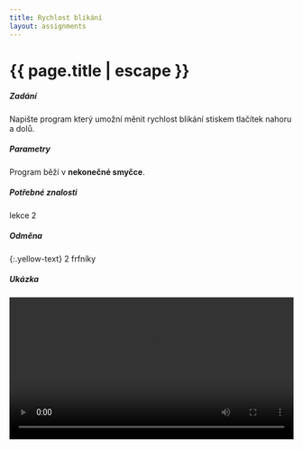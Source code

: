 ```yaml
---
title: Rychlost blikání
layout: assignments
---
```


# {{ page.title | escape }}

##### Zadání

Napište program který umožní měnit rychlost blikání stiskem tlačítek nahoru a dolů.

##### Parametry

Program běží v **nekonečné smyčce**.

##### Potřebné znalosti

lekce 2

##### Odměna
{:.yellow-text}
2 frfníky

##### Ukázka

<video width="100%" controls>
  <source src="/video/guides/assignments3_blink_speed.mp4" type="video/mp4">
</video>